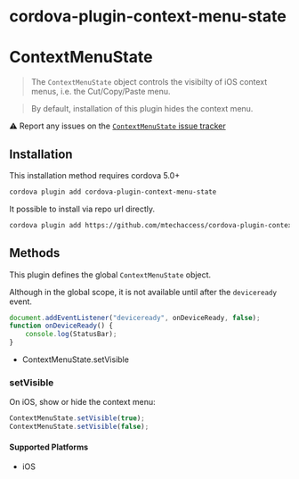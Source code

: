 # cordova-plugin-context-menu-state

# ContextMenuState

> The `ContextMenuState` object controls the visibilty of iOS context menus, i.e. the Cut/Copy/Paste menu.

> By default, installation of this plugin hides the context menu.

:warning: Report any issues on the [`ContextMenuState` issue tracker](https://github.com/mtechaccess/cordova-plugin-context-menu-state/issues)

## Installation

This installation method requires cordova 5.0+

```bash
cordova plugin add cordova-plugin-context-menu-state
```

It possible to install via repo url directly.

```bash
cordova plugin add https://github.com/mtechaccess/cordova-plugin-context-menu-state.git
```

## Methods

This plugin defines the global `ContextMenuState` object.

Although in the global scope, it is not available until after the `deviceready` event.

```javascript
document.addEventListener("deviceready", onDeviceReady, false);
function onDeviceReady() {
    console.log(StatusBar);
}
```

* ContextMenuState.setVisible

### setVisible

On iOS, show or hide the context menu:

```javascript
ContextMenuState.setVisible(true);
ContextMenuState.setVisible(false);
```

#### Supported Platforms

* iOS
